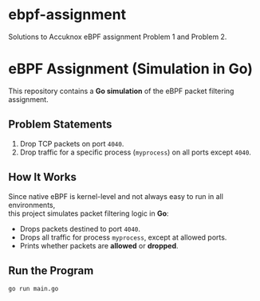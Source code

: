 # ebpf-assignment
Solutions to Accuknox eBPF assignment Problem 1 and Problem 2.
# eBPF Assignment (Simulation in Go)

This repository contains a **Go simulation** of the eBPF packet filtering assignment.

## Problem Statements
1. Drop TCP packets on port `4040`.  
2. Drop traffic for a specific process (`myprocess`) on all ports except `4040`.

## How It Works
Since native eBPF is kernel-level and not always easy to run in all environments,  
this project simulates packet filtering logic in **Go**:

- Drops packets destined to port `4040`.
- Drops all traffic for process `myprocess`, except at allowed ports.
- Prints whether packets are **allowed** or **dropped**.

## Run the Program
```bash
go run main.go

